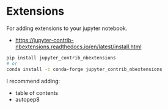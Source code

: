 # Extensions 

For adding extensions to your jupyter notebook. 

- https://jupyter-contrib-nbextensions.readthedocs.io/en/latest/install.html

```sh
pip install jupyter_contrib_nbextensions
# or 
conda install -c conda-forge jupyter_contrib_nbextensions
```

I recommend adding: 

- table of contents
- autopep8 

